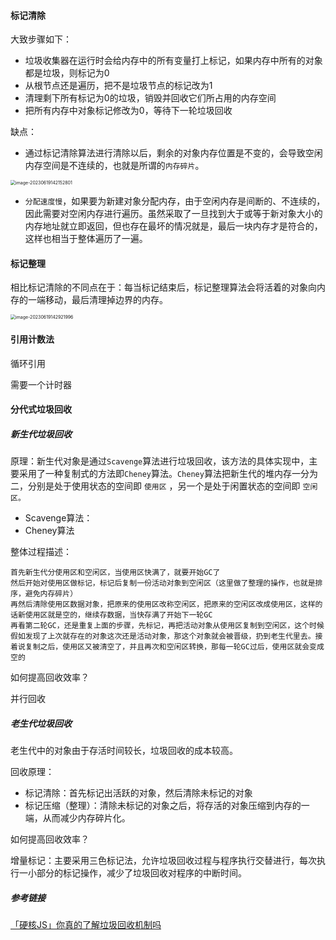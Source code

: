 #### 标记清除

大致步骤如下：

- 垃圾收集器在运行时会给内存中的所有变量打上标记，如果内存中所有的对象都是垃圾，则标记为0
- 从根节点还是遍历，把不是垃圾节点的标记改为1
- 清理剩下所有标记为0的垃圾，销毁并回收它们所占用的内存空间
- 把所有内存中对象标记修改为0，等待下一轮垃圾回收

缺点：

- 通过标记清除算法进行清除以后，剩余的对象内存位置是不变的，会导致空闲内存空间是不连续的，也就是所谓的`内存碎片`。

<img src="/Users/sundong/Library/Application Support/typora-user-images/image-20230619142152801.png" alt="image-20230619142152801" style="zoom:50%;" />

- `分配速度慢`，如果要为新建对象分配内存，由于空闲内存是间断的、不连续的，因此需要对空闲内存进行遍历。虽然采取了一旦找到大于或等于新对象大小的内存地址就立即返回，但也存在最坏的情况就是，最后一块内存才是符合的，这样也相当于整体遍历了一遍。

#### 标记整理

相比标记清除的不同点在于：每当标记结束后，标记整理算法会将活着的对象向内存的一端移动，最后清理掉边界的内存。

<img src="/Users/sundong/Library/Application Support/typora-user-images/image-20230619142921996.png" alt="image-20230619142921996" style="zoom:50%;" />

#### 引用计数法

循环引用

需要一个计时器

#### 分代式垃圾回收

##### 新生代垃圾回收

原理：新生代对象是通过`Scavenge`算法进行垃圾回收，该方法的具体实现中，主要采用了一种复制式的方法即`Cheney`算法。`Cheney`算法把新生代的堆内存一分为二，分别是处于使用状态的空间即 `使用区` ，另一个是处于闲置状态的空间即 `空闲区。`

- Scavenge算法：
- Cheney算法

整体过程描述：

```
首先新生代分使用区和空闲区，当使用区快满了，就要开始GC了
然后开始对使用区做标记，标记后复制一份活动对象到空闲区（这里做了整理的操作，也就是排序，避免内存碎片）
再然后清除使用区数据对象，把原来的使用区改称空闲区，把原来的空闲区改成使用区，这样的话新使用区就是空的，继续存数据，当快存满了开始下一轮GC
再看第二轮GC，还是重复上面的步骤，先标记，再把活动对象从使用区复制到空闲区，这个时候假如发现了上次就存在的对象这次还是活动对象，那这个对象就会被晋级，扔到老生代里去。接着说复制之后，使用区又被清空了，并且再次和空闲区转换，那每一轮GC过后，使用区就会变成空的
```

如何提高回收效率？

并行回收

##### 老生代垃圾回收

老生代中的对象由于存活时间较长，垃圾回收的成本较高。

回收原理：

- 标记清除：首先标记出活跃的对象，然后清除未标记的对象
- 标记压缩（整理）：清除未标记的对象之后，将存活的对象压缩到内存的一端，从而减少内存碎片化。

如何提高回收效率？

增量标记：主要采用三色标记法，允许垃圾回收过程与程序执行交替进行，每次执行一小部分的标记操作，减少了垃圾回收对程序的中断时间。

##### 参考链接

[「硬核JS」你真的了解垃圾回收机制吗](https://juejin.cn/post/6981588276356317214#comment)